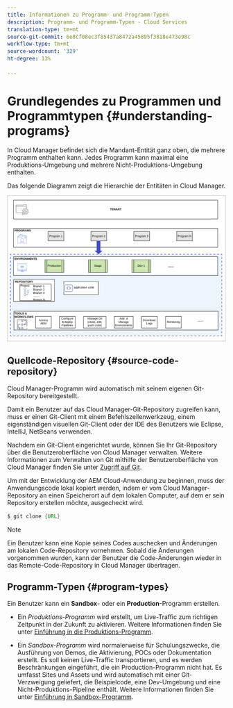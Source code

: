 ```yaml
---
title: Informationen zu Programm- und Programm-Typen
description: Programm- und Programm-Typen - Cloud Services
translation-type: tm+mt
source-git-commit: 6e8cf08ec3f85437a8472a45895f3818e473e98c
workflow-type: tm+mt
source-wordcount: '329'
ht-degree: 13%

---
```



# Grundlegendes zu Programmen und Programmtypen {#understanding-programs}

In Cloud Manager befindet sich die Mandant-Entität ganz oben, die mehrere Programm enthalten kann. Jedes Programm kann maximal eine Produktions-Umgebung und mehrere Nicht-Produktions-Umgebung enthalten.

Das folgende Diagramm zeigt die Hierarchie der Entitäten in Cloud Manager.

![image](assets/program-types1.png)

## Quellcode-Repository {#source-code-repository}

Cloud Manager-Programm wird automatisch mit seinem eigenen Git-Repository bereitgestellt.

Damit ein Benutzer auf das Cloud Manager-Git-Repository zugreifen kann, muss er einen Git-Client mit einem Befehlszeilenwerkzeug, einem eigenständigen visuellen Git-Client oder der IDE des Benutzers wie Eclipse, IntelliJ, NetBeans verwenden.

Nachdem ein Git-Client eingerichtet wurde, können Sie Ihr Git-Repository über die Benutzeroberfläche von Cloud Manager verwalten. Weitere Informationen zum Verwalten von Git mithilfe der Benutzeroberfläche von Cloud Manager finden Sie unter [Zugriff auf Git](/help/implementing/cloud-manager/accessing-git.md).

Um mit der Entwicklung der AEM Cloud-Anwendung zu beginnen, muss der Anwendungscode lokal kopiert werden, indem er vom Cloud Manager-Repository an einen Speicherort auf dem lokalen Computer, auf dem er sein Repository erstellen möchte, ausgecheckt wird.

```java
$ git clone {URL}
```

>[!NOTE]
>Ein Benutzer kann eine Kopie seines Codes auschecken und Änderungen am lokalen Code-Repository vornehmen. Sobald die Änderungen vorgenommen wurden, kann der Benutzer die Code-Änderungen wieder in das Remote-Code-Repository in Cloud Manager übertragen.

## Programm-Typen {#program-types}

Ein Benutzer kann ein **Sandbox**- oder ein **Production**-Programm erstellen.

* Ein *Produktions-Programm* wird erstellt, um Live-Traffic zum richtigen Zeitpunkt in der Zukunft zu aktivieren.
Weitere Informationen finden Sie unter [Einführung in die Produktions-Programm](/help/onboarding/getting-access-to-aem-in-cloud/introduction-production-programs.md).


* Ein *Sandbox-Programm* wird normalerweise für Schulungszwecke, die Ausführung von Demos, die Aktivierung, POCs oder Dokumentation erstellt. Es soll keinen Live-Traffic transportieren, und es werden Beschränkungen eingeführt, die ein Production-Programm nicht hat. Es umfasst Sites und Assets und wird automatisch mit einer Git-Verzweigung geliefert, die Beispielcode, eine Dev-Umgebung und eine Nicht-Produktions-Pipeline enthält.
Weitere Informationen finden Sie unter [Einführung in Sandbox-Programm](/help/onboarding/getting-access-to-aem-in-cloud/introduction-sandbox-programs.md).

